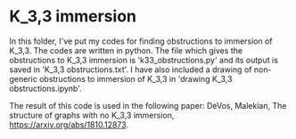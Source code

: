 # K_3,3 immersion

In this folder, I've put my codes for finding obstructions to immersion of K_3,3. The codes are written in python.
The file which gives the obstructions to K_3,3 immersion is 'k33_obstructions.py' and its output is
saved in 'K_3,3 obstructions.txt'. I have also included a drawing of non-generic obstructions to 
immersion of K_3,3 in 'drawing K_3,3 obstructions.ipynb'.

The result of this code is used in the following paper: DeVos, Malekian, The structure of graphs with no K_3,3 immersion, https://arxiv.org/abs/1810.12873.